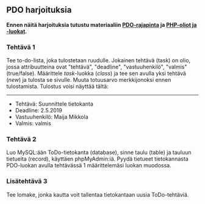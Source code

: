 ## PDO harjoituksia

**Ennen näitä harjoituksia tutustu materiaaliin [PDO-rajapinta](./pdo-rajapinta.html) ja [PHP-oliot ja -luokat](./php-luokat.html).**

### Tehtävä 1

Tee to-do-lista, joka tulostetaan ruudulle. Jokainen tehtävä (task) on olio, jossa attribuutteina ovat "tehtävä", "deadline", "vastuuhenkilö", "valmis" (true/false). Määrittele *task*-luokka (*class*) ja tee sen avulla yksi tehtävä (*new*) ja tulosta se sivulle. Muuta totuusarvo merkkijonoksi ennen tulostamista. Tulostus voisi näyttää tältä:

---

- Tehtävä: Suunnittele tietokanta
- Deadline: 2.5.2019
- Vastuuhenkilö: Maija Mikkola
- Valmis: valmis

### Tehtävä 2

Luo MySQL:ään ToDo-tietokanta (database), sinne taulu (table) ja tauluun tietueita (record), käyttäen phpMyAdmin:iä. Pyydä tietueet tietokannasta PDO-luokan avulla tehtävässä 1 määrittelemäsi luokan muodossa.

### Lisätehtävä 3

Tee lomake, jonka kautta voit tallentaa tietokantaan uusia ToDo-tehtäviä.
